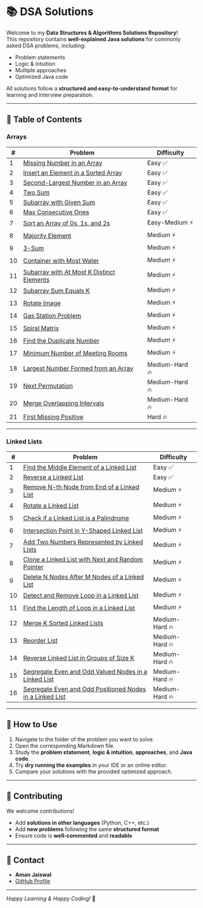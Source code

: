 # 📚 DSA Solutions

Welcome to my **Data Structures & Algorithms Solutions Repository**!  
This repository contains **well-explained Java solutions** for commonly asked DSA problems, including:

- Problem statements
- Logic & intuition
- Multiple approaches
- Optimized Java code

All solutions follow a **structured and easy-to-understand format** for learning and interview preparation.

---

## 🔹 Table of Contents

### Arrays

| #  | Problem                                                                              | Difficulty     |
|----|--------------------------------------------------------------------------------------|----------------|
| 1  | [Missing Number in an Array](questions/arrays/missing_number.md)                     | Easy ✅         |
| 2  | [Insert an Element in a Sorted Array](questions/arrays/insert_in_sorted_array.md)    | Easy ✅         |
| 3  | [Second-Largest Number in an Array](questions/arrays/second_largest.md)              | Easy ✅         |
| 4  | [Two Sum](questions/arrays/two_sum.md)                                               | Easy ✅         |
| 5  | [Subarray with Given Sum](questions/arrays/subarray_sum.md)                          | Easy ✅         |
| 6  | [Max Consecutive Ones](questions/arrays/max_consecutive_ones.md)                     | Easy ✅         |
| 7  | [Sort an Array of 0s, 1s, and 2s](questions/arrays/sort012.md)                       | Easy-Medium ⚡  |
| 8  | [Majority Element](questions/arrays/majority_element.md)                             | Medium ⚡       |
| 9  | [3-Sum](questions/arrays/3-sum.md)                                                   | Medium ⚡       |
| 10 | [Container with Most Water](questions/arrays/container_with_most_water.md)           | Medium ⚡       |
| 11 | [Subarray with At Most K Distinct Elements](questions/arrays/subarray_k_elements.md) | Medium ⚡       |
| 12 | [Subarray Sum Equals K](questions/arrays/subarray_sum_equals_k.md)                   | Medium ⚡       |
| 13 | [Rotate Image](questions/arrays/rotate_image.md)                                     | Medium ⚡       |
| 14 | [Gas Station Problem](questions/arrays/gas_station.md)                               | Medium ⚡       |
| 15 | [Spiral Matrix](questions/arrays/spiral_matrix.md)                                   | Medium ⚡       |
| 16 | [Find the Duplicate Number](questions/arrays/duplicate_number.md)                    | Medium ⚡       |
| 17 | [Minimum Number of Meeting Rooms](questions/arrays/number_of_meeting_rooms.md)       | Medium ⚡       |
| 18 | [Largest Number Formed from an Array](questions/arrays/largest_number.md)            | Medium-Hard 🔥 |
| 19 | [Next Permutation](questions/arrays/next_permutation.md)                             | Medium-Hard 🔥 |
| 20 | [Merge Overlapping Intervals](questions/arrays/merge_intervals.md)                   | Medium-Hard 🔥 |
| 21 | [First Missing Positive](questions/arrays/missing_positive.md)                       | Hard 🔥        |

---

### Linked Lists

| #  | Problem                                                                                                             | Difficulty     |
|----|---------------------------------------------------------------------------------------------------------------------|----------------|
| 1  | [Find the Middle Element of a Linked List](questions/linked_lists/linked_list_middle.md)                            | Easy ✅         |
| 2  | [Reverse a Linked List](questions/linked_lists/reverse_linked_list.md)                                              | Easy ✅         |
| 3  | [Remove N-th Node from End of a Linked List](questions/linked_lists/remove_nth_node_from_end.md)                    | Medium ⚡       |
| 4  | [Rotate a Linked List](questions/linked_lists/rotate_linked_list.md)                                                | Medium ⚡       |
| 5  | [Check if a Linked List is a Palindrome](questions/linked_lists/linked_list_pallindrome.md)                         | Medium ⚡       |
| 6  | [Intersection Point in Y-Shaped Linked List](questions/linked_lists/linked_list_intersection.md)                    | Medium ⚡       |
| 7  | [Add Two Numbers Represented by Linked Lists](questions/linked_lists/add_two_numbers.md)                            | Medium ⚡       |
| 8  | [Clone a Linked List with Next and Random Pointer](questions/linked_lists/clone_random_pointer.md)                  | Medium ⚡       |
| 9  | [Delete N Nodes After M Nodes of a Linked List](questions/linked_lists/delete_n_after_m.md)                         | Medium ⚡       |
| 10 | [Detect and Remove Loop in a Linked List](questions/linked_lists/detect_remove_loop.md)                             | Medium ⚡       |
| 11 | [Find the Length of Loop in a Linked List](questions/linked_lists/loop_length.md)                                   | Medium ⚡       |
| 12 | [Merge K Sorted Linked Lists](questions/linked_lists/merge_k_sorted_lists.md)                                       | Medium-Hard 🔥 |
| 13 | [Reorder List](questions/linked_lists/reorder_list.md)                                                              | Medium-Hard 🔥 |
| 14 | [Reverse Linked List in Groups of Size K](questions/linked_lists/reverse_k_group.md)                                | Medium-Hard 🔥 |
| 15 | [Segregate Even and Odd Valued Nodes in a Linked List](questions/linked_lists/seggregate_even_odd_values.md)        | Medium-Hard 🔥 |
| 16 | [Segregate Even and Odd Positioned Nodes in a Linked List](questions/linked_lists/seggregate_even_odd_positions.md) | Medium-Hard 🔥 |

---

## 🔹 How to Use
1. Navigate to the folder of the problem you want to solve.
2. Open the corresponding Markdown file.
3. Study the **problem statement**, **logic & intuition**, **approaches**, and **Java code**.
4. Try **dry running the examples** in your IDE or an online editor.
5. Compare your solutions with the provided optimized approach.

---

## 🔹 Contributing
We welcome contributions!

- Add **solutions in other languages** (Python, C++, etc.)
- Add **new problems** following the same **structured format**
- Ensure code is **well-commented** and **readable**

---

## 🔹 Contact
- **Aman Jaiswal**
- [GitHub Profile](https://github.com/amanjaiswal30)

---

*Happy Learning & Happy Coding!* 🚀
